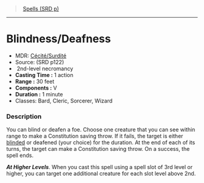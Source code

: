 ﻿---
!SpellItem
Name: Blindness/Deafness
AltName: '[Cécité/Surdité](hd_spells_cecitesurdite.md)'
Type: necromancy
Level: 2
CastingTime: 1 action
Range: 30 feet
Components: V
Duration: 1 minute
Classes: Bard, Cleric, Sorcerer, Wizard
Family: SpellVO
Source: (SRD p122)
Id: spells_vo.md#blindnessdeafness
ParentLink: spells_vo.md#spells-srd-p
ParentName: Spells (SRD p)
NameLevel: 1
Attributes:
  Name: Blindness/Deafness
  Markdown: >+
    # <!--Name-->Blindness/Deafness<!--/Name-->


    - MDR: <!--AltName-->[Cécité/Surdité](hd_spells_cecitesurdite.md)<!--/AltName-->

    - Source: <!--Source-->(SRD p122)<!--/Source-->

    -  <!--Level-->2<!--/Level-->nd-level <!--Type-->necromancy<!--/Type-->

    - **Casting Time :** <!--CastingTime-->1 action<!--/CastingTime-->

    - **Range :** <!--Range-->30 feet<!--/Range-->

    - **Components :** <!--Components-->V<!--/Components-->

    - **Duration :** <!--Duration-->1 minute<!--/Duration-->

    - Classes: <!--Classes-->Bard, Cleric, Sorcerer, Wizard<!--/Classes-->


    ### Description


    You can blind or deafen a foe. Choose one creature that you can see within range to make a Constitution saving throw. If it fails, the target is either [blinded](srd_conditions_blinded.md) or deafened (your choice) for the duration. At the end of each of its turns, the target can make a Constitution saving throw. On a success, the spell ends.


    **_At Higher Levels_**. When you cast this spell using a spell slot of 3rd level or higher, you can target one additional creature for each slot level above 2nd.

  AltName: '[Cécité/Surdité](hd_spells_cecitesurdite.md)'
  Source: (SRD p122)
  Level: 2
  Type: necromancy
  CastingTime: 1 action
  Range: 30 feet
  Components: V
  Duration: 1 minute
  Classes: Bard, Cleric, Sorcerer, Wizard
AttributesDictionary: >+
  Name: Blindness/Deafness

  Markdown: >+

    # <!--Name-->Blindness/Deafness<!--/Name-->





    - MDR: <!--AltName-->[Cécité/Surdité](hd_spells_cecitesurdite.md)<!--/AltName-->



    - Source: <!--Source-->(SRD p122)<!--/Source-->



    -  <!--Level-->2<!--/Level-->nd-level <!--Type-->necromancy<!--/Type-->



    - **Casting Time :** <!--CastingTime-->1 action<!--/CastingTime-->



    - **Range :** <!--Range-->30 feet<!--/Range-->



    - **Components :** <!--Components-->V<!--/Components-->



    - **Duration :** <!--Duration-->1 minute<!--/Duration-->



    - Classes: <!--Classes-->Bard, Cleric, Sorcerer, Wizard<!--/Classes-->





    ### Description





    You can blind or deafen a foe. Choose one creature that you can see within range to make a Constitution saving throw. If it fails, the target is either [blinded](srd_conditions_blinded.md) or deafened (your choice) for the duration. At the end of each of its turns, the target can make a Constitution saving throw. On a success, the spell ends.





    **_At Higher Levels_**. When you cast this spell using a spell slot of 3rd level or higher, you can target one additional creature for each slot level above 2nd.



  AltName: '[Cécité/Surdité](hd_spells_cecitesurdite.md)'

  Source: (SRD p122)

  Level: 2

  Type: necromancy

  CastingTime: 1 action

  Range: 30 feet

  Components: V

  Duration: 1 minute

  Classes: Bard, Cleric, Sorcerer, Wizard

---
> [Spells (SRD p)](srd_spells.md)

---

# Blindness/Deafness

- MDR: [Cécité/Surdité](hd_spells_cecitesurdite.md)
- Source: (SRD p122)
-  2nd-level necromancy
- **Casting Time :** 1 action
- **Range :** 30 feet
- **Components :** V
- **Duration :** 1 minute
- Classes: Bard, Cleric, Sorcerer, Wizard

### Description

You can blind or deafen a foe. Choose one creature that you can see within range to make a Constitution saving throw. If it fails, the target is either [blinded](srd_conditions_blinded.md) or deafened (your choice) for the duration. At the end of each of its turns, the target can make a Constitution saving throw. On a success, the spell ends.

**_At Higher Levels_**. When you cast this spell using a spell slot of 3rd level or higher, you can target one additional creature for each slot level above 2nd.

